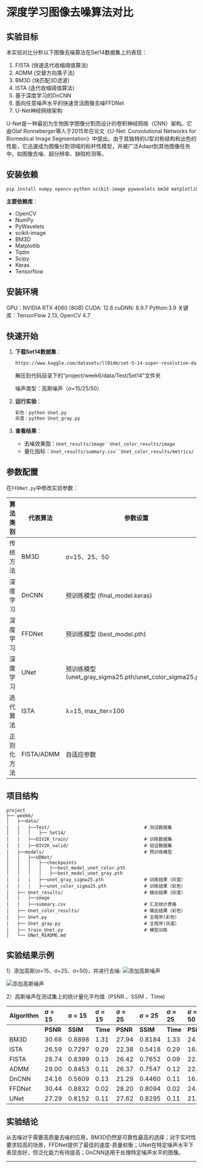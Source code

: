 # **深度学习图像去噪算法对比**

## 实验目标
本实验对比分析以下图像去噪算法在Set14数据集上的表现：
1. FISTA (快速迭代收缩阈值算法)
2. ADMM (交替方向乘子法) 
3. BM3D (块匹配3D滤波)
4. ISTA (迭代收缩阈值算法)
5. 基于深度学习的DnCNN
6. 面向任意噪声水平的快速灵活图像去噪FFDNet
7. U-Net神经网络架构

U-Net是一种最初为生物医学图像分割而设计的卷积神经网络（CNN）架构。它由Olaf Ronneberger等人于2015年在论文《U-Net: Convolutional Networks for Biomedical Image Segmentation》中提出。由于其独特的U型对称结构和出色的性能，它迅速成为图像分割领域的标杆性模型，并被广泛Adapt到其他图像任务中，如图像去噪、超分辨率、缺陷检测等。


##  安装依赖
```bash
pip install numpy opencv-python scikit-image pywavelets bm3d matplotlib tqdm scipy keras tensorflow
```
**主要依赖库**：
- OpenCV
- NumPy
- PyWavelets
- scikit-image
- BM3D
- Matplotlib
- Tqdm
- Scipy
- Keras
- Tensorflow

##  安装环境
GPU：NVIDIA RTX 4060 (8GB)
CUDA: 12.6
cuDNN: 8.9.7
Python:3.9
关键库：TensorFlow 2.13, OpenCV 4.7


##  快速开始
1. **下载Set14数据集**：
   ```bash
   https://www.kaggle.com/datasets/ll01dm/set-5-14-super-resolution-dataset
   ```
   解压到代码目录下的"project/week6/data/Test/Set14"文件夹

   噪声类型：高斯噪声（σ=15/25/50） 

2. **运行实验**：
   ```python
   彩色：python Unet.py
   灰度：python Unet_gray.py
   ```

3. **查看结果**：
   - 去噪效果图：`Unet_results/image``Unet_color_results/image`
   - 量化指标：`Unet_results/summary.csv``Unet_color_results/metrics/`


##  参数配置
在`FFDNet.py`中修改实验参数：

| 算法类别  | 代表算法       | 参数设置                                                 | 
|-------|------------|------------------------------------------------------|
| 传统方法  | BM3D       | σ=15、25、50                                           | 
| 深度学习  | DnCNN      | 预训练模型 (final_model.keras)                            | 
| 深度学习  | FFDNet     | 预训练模型 (best_model.pth)                               | 
| 深度学习  | UNet       | 预训练模型 (unet_gray_sigma25.pth/unet_color_sigma25.pth) | 
| 迭代算法  | ISTA       | λ=15, max_iter=100                                   | 
| 正则化方法 | FISTA/ADMM | 自适应参数                                                | 



##  项目结构
```
project
├── week6/
│   ├──data/
│   │   ├──Test/                                   # 测试数据集
│   │   │   ├── Set14/                           
│   │   ├──DIV2K_train/                            # 训练数据集
│   │   ├──DIV2K_valid/                            # 验证数据集
│   ├──models/                                     # 预训练模型
│   │   ├──UDNet/  
│   │   │   ├──checkpoints
│   │   │   │   ├──best_model_unet_color.pth
│   │   │   │   ├──best_model_unet_gray.pth
│   │   │   ├──unet_gray_sigma25.pth               # 训练结果（灰度）
│   │   │   ├──unet_color_sigma25.pth              # 训练结果（彩色）
│   ├── Unet_results/                              # 输出结果（灰度）
│   │   ├──image
│   │   ├──summary.csv                             # 汇总统计表格    
│   ├── Unet_color_results/                        # 输出结果（彩色）     
│   ├── Unet.py                                    # 主程序(彩色）  
│   ├── Unet_gray.py                               # 主程序(灰度）  
│   ├── train_Unet.py                              # 模型训练
│   └── UNet_README.md                 
```

##  实验结果示例

1）添加高斯(σ=15、σ=25、σ=50)，并进行去噪:
![添加高斯噪声](https://github.com/Zxq-hub1/Research-Training/blob/main/week8/gray.jpg?raw=true)

![添加高斯噪声](https://github.com/Zxq-hub1/Research-Training/blob/main/week8/color.jpg?raw=true)


2）高斯噪声在测试集上的统计量化平均值（PSNR 、SSIM 、Time)

| Algorithm | σ = 15 | σ = 15   |σ = 15 | σ = 25 |σ = 25 |σ = 25 | σ = 50 |  σ = 50 |  σ = 50 |
|:---|:---|:---------|:---|:---|:---|:---|:---|:---|:---|
| | **PSNR** | **SSIM** | **Time** | **PSNR** | **SSIM** | **Time** | **PSNR** | **SSIM** | **Time** |
| BM3D | 30.68 | 0.8898   | 1.31 | 27.94 | 0.8184 | 1.33 | 24.09 | 0.6804 | 1.34 |
| ISTA | 26.59 | 0.7297   | 0.29 | 22.38 | 0.5418 | 0.29 | 16.27 | 0.2971 | 0.29 |
| FISTA | 28.74 | 0.8399   | 0.13 | 26.42 | 0.7652 | 0.09 | 22.98 | 0.6165 | 0.12 |
| ADMM | 29.00 | 0.8453   | 0.11 | 26.37 | 0.7547 | 0.12 | 22.49 | 0.5760 | 0.15 |
| DnCNN | 24.16 | 0.5609   | 0.13 | 21.29 | 0.4460 | 0.11 | 16.34 | 0.2199 | 0.11 |
| FFDNet | 30.44 | 0.8832   | 0.02 | 28.20 | 0.8094 | 0.02 | 24.77 | 0.6733 | 0.02 |
| UNet | 27.29 | 0.8152   | 0.11 | 27.62 | 0.8295 | 0.11 | 21.72 | 0.5513 | 0.11 |   | 0.6616    | 0.02      |

##  实验结论

从去噪对于需要高质量去噪的应用，BM3D仍然是可靠性最高的选择；对于实时性要求较高的场景，FFDNet提供了最佳的速度-质量权衡；UNet在特定噪声水平下表现良好，但泛化能力有待提高；DnCNN适用于处理特定噪声水平的图像。

---
